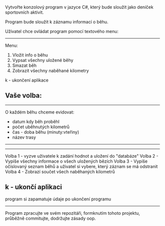 Vytvořte konzolový program v jazyce C#, který bude sloužit jako deníček sportovních aktivit.

Program bude sloužit k záznamu informací o běhu.

Uživatel chce ovládat program pomocí textového menu:

----------------------------------------------------
Menu:

1. Vložit info o běhu
2. Vypsat všechny uložené běhy
3. Smazat běh
4. Zobrazit všechny naběhané kilometry

k - ukončení aplikace

Vaše volba: 
------------------------------------------------------
------------------------------------------------------
O každém běhu chceme evidovat:

- datum kdy běh proběhl
- počet uběhnutých kilometrů
- čas - doba běhu (minuty:vteřiny)
- název trasy

------------------------------------------------------
-------------------------------------------------------
Volba 1 - vyzve uživatele k zadání hodnot a uložení do "databáze"
Volba 2 - Vypíše všechny informace o všech uložených bězích
Volba 3 - Vypíše očíslovaný seznam běhů a uživatel si vybere, který záznam se má odstranit
Volba 4 - Zobrazí součet všech naběhaných kilometrů

k - ukončí aplikaci
--------------------------------------------------------

program si zapamatuje údaje po ukončení programu

--------------------------------------------------------


Program zpracujte ve svém repozitáři, formknutím tohoto projektu,
průběžně commitujte, dodržujte zásady oop.
